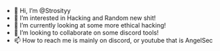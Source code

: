 - 👋 Hi, I’m @Strosityy
- 👀 I’m interested in Hacking and Random new shit!
- 🌱 I’m currently looking at some more ethical hacking!
- 💞️ I’m looking to collaborate on some discord tools!
- 📫 How to reach me is mainly on discord, or youtube that is AngelSec

<!---
Strosityy/Strosityy is a ✨ special ✨ repository because its `README.md` (this file) appears on your GitHub profile.
You can click the Preview link to take a look at your changes.
--->
